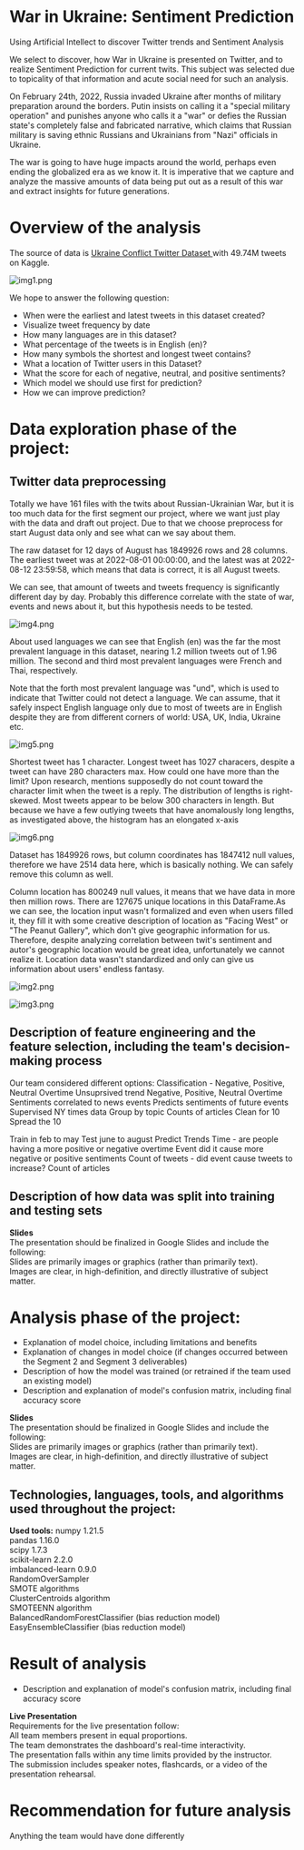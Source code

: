 
# War in Ukraine: Sentiment Prediction  
Using Artificial Intellect to discover Twitter trends and Sentiment Analysis
 
We select to discover, how War in Ukraine is presented on Twitter, and to realize Sentiment Prediction for current twits. This subject was selected due to topicality of that information and acute social need for such an analysis.

On February 24th, 2022, Russia invaded Ukraine after months of military preparation around the borders. Putin insists on calling it a "special military operation" and punishes anyone who calls it a "war" or defies the Russian state's completely false and fabricated narrative, which claims that Russian military is saving ethnic Russians and Ukrainians from "Nazi" officials in Ukraine.

The war is going to have huge impacts around the world, perhaps even ending the globalized era as we know it. It is imperative that we capture and analyze the massive amounts of data being put out as a result of this war and extract insights for future generations.


# Overview of the analysis

The source of data is [Ukraine Conflict Twitter Dataset ](https://www.kaggle.com/datasets/bwandowando/ukraine-russian-crisis-twitter-dataset-1-2-m-rows?select=0801_UkraineCombinedTweetsDeduped.csv.gzip) with 49.74M tweets on Kaggle. 

![img1.png](/images/img1.png) 

We hope to answer the following question:
* When were the earliest and latest tweets in this dataset created?  
* Visualize tweet frequency by date  
* How many languages are in this dataset?  
* What percentage of the tweets is in English (en)?
* How many symbols the shortest and longest tweet contains? 
* What a location of Twitter users in this Dataset?
* What the score for each of negative, neutral, and positive sentiments?
* Which model we should use first for prediction? 
* How we can improve prediction?

# Data exploration phase of the project:

## Twitter data preprocessing

Totally we have 161 files with the twits about Russian-Ukrainian War, but it is too much data for the first segment our project, where we want just play with the data and draft out project. Due to that we choose preprocess for start August data only and see what can we say about them. 

The raw dataset for 12 days of August has 1849926 rows and 28 columns. The earliest tweet was at 2022-08-01 00:00:00, and the latest was at 2022-08-12 23:59:58, which means that data is correct, it is all August tweets. 

We can see, that amount of tweets and tweets frequency is significantly different day by day. Probably this difference correlate with the state of war, events and news about it, but this hypothesis needs to be tested. 

![img4.png](/images/img4.png) 

About used languages we can see that English (en) was the far the most prevalent language in this dataset, nearing 1.2 million tweets out of 1.96 million. The second and third most prevalent languages were French and Thai, respectively.

Note that the forth most prevalent language was "und", which is used to indicate that Twitter could not detect a language. We can assume, that it safely inspect English language only due to most of tweets are in English despite they are from different corners of world: USA, UK, India, Ukraine etc.

![img5.png](/images/img5.png) 

Shortest tweet has 1 character. Longest tweet has 1027 characers, despite a tweet can have 280 characters max. How could one have more than the limit? Upon research, mentions supposedly do not count toward the character limit when the tweet is a reply. The distribution of lengths is right-skewed. Most tweets appear to be below 300 characters in length. But because we have a few outlying tweets that have anomalously long lengths, as investigated above, the histogram has an elongated x-axis

![img6.png](/images/img6.png) 

Dataset has 1849926 rows, but column coordinates has 1847412 null values, therefore we have 2514 data here, which is basically nothing. We can safely remove this column as well.

Column location has 800249 null values, it means that we have data in more then million rows. There are 127675 unique locations in this DataFrame.As we can see, the location input wasn't formalized and even when users filled it, they fill it with some creative description of location as "Facing West" or "The Peanut Gallery", which don't give geographic information for us. Therefore, despite analyzing correlation between twit's sentiment and autor's geographic location would be great idea, unfortunately we cannot realize it. Location data wasn't standardized and only can give us information about users' endless fantasy.

![img2.png](/images/img2.png) 

![img3.png](/images/img3.png) 


## Description of feature engineering and the feature selection, including the team's decision-making process  

Our team considered different options:
Classification - Negative, Positive, Neutral
Overtime 
Unsuprsived trend 
Negative, Positive, Neutral
Overtime 
Sentiments correlated to news events 
Predicts sentiments of future events
Supervised 
NY times data
Group by topic 
Counts of articles
Clean for 10 
Spread the 10
 
Train in feb to may 
Test june to august 
Predict 
Trends
Time - are people having a more positive or negative overtime 
Event did it cause more negative or positive sentiments 
Count of tweets - did event cause tweets to increase? 
Count of articles 

## Description of how data was split into training and testing sets  

**Slides**  
The presentation should be finalized in Google Slides and include the following:  
Slides are primarily images or graphics (rather than primarily text).  
Images are clear, in high-definition, and directly illustrative of subject matter.  

# Analysis phase of the project:

* Explanation of model choice, including limitations and benefits  
* Explanation of changes in model choice (if changes occurred between the Segment 2 and Segment 3 deliverables)  
* Description of how the model was trained (or retrained if the team used an existing model)  
* Description and explanation of model's confusion matrix, including final accuracy score  

**Slides**  
The presentation should be finalized in Google Slides and include the following:  
Slides are primarily images or graphics (rather than primarily text).  
Images are clear, in high-definition, and directly illustrative of subject matter.  

## Technologies, languages, tools, and algorithms used throughout the project:

**Used tools:**
numpy                     1.21.5  
pandas                    1.16.0  
scipy                     1.7.3  
scikit-learn              2.2.0  
imbalanced-learn          0.9.0  
RandomOverSampler  
SMOTE algorithms  
ClusterCentroids algorithm  
SMOTEENN algorithm  
BalancedRandomForestClassifier (bias reduction model)  
EasyEnsembleClassifier (bias reduction model)  

# Result of analysis

* Description and explanation of model's confusion matrix, including final accuracy score

**Live Presentation**  
Requirements for the live presentation follow:  
All team members present in equal proportions.  
The team demonstrates the dashboard's real-time interactivity.  
The presentation falls within any time limits provided by the instructor.  
The submission includes speaker notes, flashcards, or a video of the presentation rehearsal.  

# Recommendation for future analysis

Anything the team would have done differently

